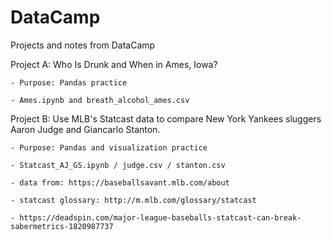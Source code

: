 # DataCamp
Projects and notes from DataCamp

Project A: Who Is Drunk and When in Ames, Iowa?

    - Purpose: Pandas practice
    
    - Ames.ipynb and breath_alcohol_ames.csv


Project B: Use MLB's Statcast data to compare New York Yankees sluggers Aaron Judge and Giancarlo Stanton.

    - Purpose: Pandas and visualization practice
    
    - Statcast_AJ_GS.ipynb / judge.csv / stanton.csv
    
    - data from: https://baseballsavant.mlb.com/about
    
    - statcast glossary: http://m.mlb.com/glossary/statcast
    
    - https://deadspin.com/major-league-baseballs-statcast-can-break-sabermetrics-1820987737
